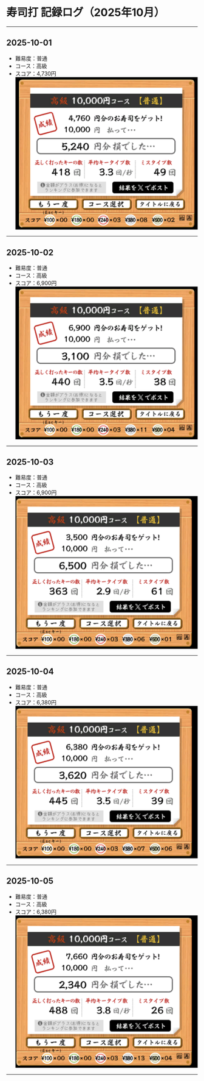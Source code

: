 # 寿司打 記録ログ（2025年10月）
___
## 2025-10-01
- 難易度：普通
- コース：高級
- スコア：4,730円  
![screenshot](screenshots/2025-10-01.png)
___
## 2025-10-02
- 難易度：普通
- コース：高級
- スコア：6,900円  
![screenshot](screenshots/2025-10-02.png)
___
## 2025-10-03
- 難易度：普通
- コース：高級
- スコア：6,900円  
![screenshot](screenshots/2025-10-03.png)
___
## 2025-10-04
- 難易度：普通
- コース：高級
- スコア：6,380円  
![screenshot](screenshots/2025-10-04.png)
___
## 2025-10-05
- 難易度：普通
- コース：高級
- スコア：6,380円  
![screenshot](screenshots/2025-10-05.png)
___
